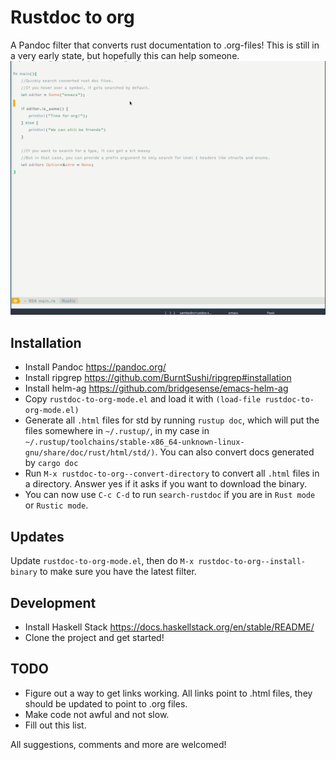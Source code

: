 # Rustdoc to org
A Pandoc filter that converts rust documentation to .org-files! This is still in a very early state, but hopefully this can help someone.
![Demo with helm ag](demo.gif)

## Installation

* Install Pandoc https://pandoc.org/
* Install ripgrep https://github.com/BurntSushi/ripgrep#installation
* Install helm-ag https://github.com/bridgesense/emacs-helm-ag
* Copy `rustdoc-to-org-mode.el` and load it with `(load-file rustdoc-to-org-mode.el)`
* Generate all `.html` files for std by running `rustup doc`, which will put the files somewhere in `~/.rustup/`, in my case in `~/.rustup/toolchains/stable-x86_64-unknown-linux-gnu/share/doc/rust/html/std/)`. You can also convert docs generated by `cargo doc`
* Run `M-x rustdoc-to-org--convert-directory` to convert all `.html` files in a directory. Answer yes if it asks if you want to download the binary.
* You can now use `C-c C-d` to run `search-rustdoc` if you are in `Rust mode` or `Rustic mode`.

## Updates

Update `rustdoc-to-org-mode.el`, then do `M-x rustdoc-to-org--install-binary` to make sure you have the latest filter.

## Development

* Install Haskell Stack https://docs.haskellstack.org/en/stable/README/
* Clone the project and get started!

## TODO

* Figure out a way to get links working. All links point to .html files, they should be updated to point to .org files.
* Make code not awful and not slow.
* Fill out this list.

All suggestions, comments and more are welcomed!

